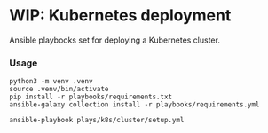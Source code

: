 # WIP: Kubernetes deployment
Ansible playbooks set for deploying a Kubernetes cluster.
### Usage
```
python3 -m venv .venv
source .venv/bin/activate
pip install -r playbooks/requirements.txt
ansible-galaxy collection install -r playbooks/requirements.yml

ansible-playbook plays/k8s/cluster/setup.yml
```
